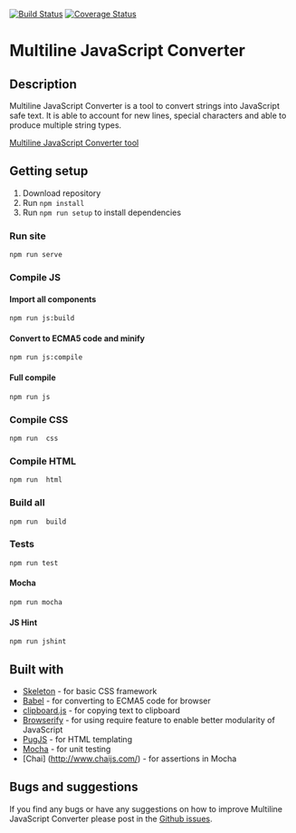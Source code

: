 [![Build Status](https://travis-ci.org/bbody/MultilineJavaScriptConverter.svg?branch=master)](https://travis-ci.org/bbody/MultilineJavaScriptConverterMultilineJavaScriptConverter)
[![Coverage Status](https://coveralls.io/repos/github/bbody/MultilineJavaScriptConverter/badge.svg?branch=master)](https://coveralls.io/github/bbody/MultilineJavaScriptConverter?branch=master)

# Multiline JavaScript Converter
## Description
Multiline JavaScript Converter is a tool to convert strings into JavaScript safe text. It is able to account for new lines, special characters and able to produce multiple string types.

[Multiline JavaScript Converter tool](http://jsstringconverter.bbody.io/)

## Getting setup
1. Download repository
2. Run `npm install`
3. Run `npm run setup` to install dependencies

### Run site
`npm run serve`

### Compile JS
#### Import all components
`npm run js:build`

#### Convert to ECMA5 code and minify
`npm run js:compile`

#### Full compile
`npm run js`

### Compile CSS
`npm run  css`

### Compile HTML
`npm run  html`

### Build all
`npm run  build`

### Tests
`npm run test`

#### Mocha
`npm run mocha`

#### JS Hint
`npm run jshint`

## Built with
- [Skeleton](http://getskeleton.com/) - for basic CSS framework
- [Babel](https://babeljs.io/) - for converting to ECMA5 code for browser
- [clipboard.js](https://clipboardjs.com/) - for copying text to clipboard
- [Browserify](http://browserify.org/) - for using require feature to enable better modularity of JavaScript
- [PugJS](https://pugjs.org) - for HTML templating
- [Mocha](https://mochajs.org/) - for unit testing
- [Chai] (http://www.chaijs.com/) - for assertions in Mocha

## Bugs and suggestions
If you find any bugs or have any suggestions on how to improve Multiline JavaScript Converter please post in the [Github issues](https://github.com/bbody/MultilineJavaScriptConverter/issues).
